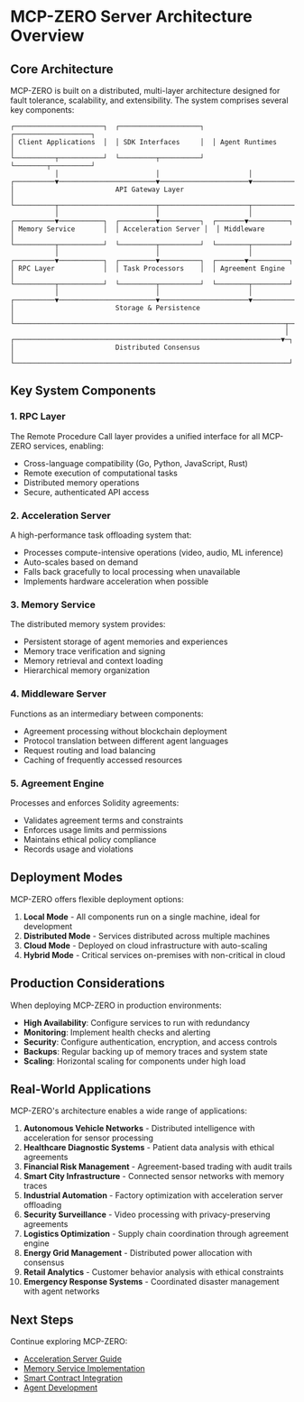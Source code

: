 # MCP-ZERO Server Architecture Overview

## Core Architecture

MCP-ZERO is built on a distributed, multi-layer architecture designed for fault tolerance, scalability, and extensibility. The system comprises several key components:

```
┌──────────────────────┐  ┌────────────────────┐  ┌───────────────────┐
│ Client Applications  │  │ SDK Interfaces     │  │ Agent Runtimes    │
└──────────┬───────────┘  └─────────┬──────────┘  └────────┬──────────┘
           │                        │                      │
┌──────────▼────────────────────────▼──────────────────────▼──────────┐
│                         API Gateway Layer                           │
└──────────┬────────────────────────┬──────────────────────┬──────────┘
           │                        │                      │
┌──────────▼───────────┐  ┌─────────▼──────────┐  ┌───────▼──────────┐
│ Memory Service       │  │ Acceleration Server │  │ Middleware       │
└──────────┬───────────┘  └─────────┬──────────┘  └────────┬─────────┘
           │                        │                      │
┌──────────▼───────────┐  ┌─────────▼──────────┐  ┌───────▼──────────┐
│ RPC Layer            │  │ Task Processors    │  │ Agreement Engine  │
└──────────┬───────────┘  └─────────┬──────────┘  └────────┬─────────┘
           │                        │                      │
┌──────────▼────────────────────────▼──────────────────────▼──────────┐
│                         Storage & Persistence                       │
└───────────────────────────────────────────────────────────────────┬─┘
                                                                    │
┌──────────────────────────────────────────────────────────────────▼─┐
│                         Distributed Consensus                       │
└────────────────────────────────────────────────────────────────────┘
```

## Key System Components

### 1. RPC Layer

The Remote Procedure Call layer provides a unified interface for all MCP-ZERO services, enabling:

- Cross-language compatibility (Go, Python, JavaScript, Rust)
- Remote execution of computational tasks
- Distributed memory operations
- Secure, authenticated API access

### 2. Acceleration Server

A high-performance task offloading system that:

- Processes compute-intensive operations (video, audio, ML inference)
- Auto-scales based on demand
- Falls back gracefully to local processing when unavailable
- Implements hardware acceleration when possible

### 3. Memory Service

The distributed memory system provides:

- Persistent storage of agent memories and experiences
- Memory trace verification and signing
- Memory retrieval and context loading
- Hierarchical memory organization

### 4. Middleware Server

Functions as an intermediary between components:

- Agreement processing without blockchain deployment
- Protocol translation between different agent languages
- Request routing and load balancing
- Caching of frequently accessed resources

### 5. Agreement Engine

Processes and enforces Solidity agreements:

- Validates agreement terms and constraints
- Enforces usage limits and permissions
- Maintains ethical policy compliance
- Records usage and violations

## Deployment Modes

MCP-ZERO offers flexible deployment options:

1. **Local Mode** - All components run on a single machine, ideal for development
2. **Distributed Mode** - Services distributed across multiple machines
3. **Cloud Mode** - Deployed on cloud infrastructure with auto-scaling
4. **Hybrid Mode** - Critical services on-premises with non-critical in cloud

## Production Considerations

When deploying MCP-ZERO in production environments:

- **High Availability**: Configure services to run with redundancy
- **Monitoring**: Implement health checks and alerting
- **Security**: Configure authentication, encryption, and access controls
- **Backups**: Regular backing up of memory traces and system state
- **Scaling**: Horizontal scaling for components under high load

## Real-World Applications

MCP-ZERO's architecture enables a wide range of applications:

1. **Autonomous Vehicle Networks** - Distributed intelligence with acceleration for sensor processing
2. **Healthcare Diagnostic Systems** - Patient data analysis with ethical agreements
3. **Financial Risk Management** - Agreement-based trading with audit trails
4. **Smart City Infrastructure** - Connected sensor networks with memory traces
5. **Industrial Automation** - Factory optimization with acceleration server offloading
6. **Security Surveillance** - Video processing with privacy-preserving agreements
7. **Logistics Optimization** - Supply chain coordination through agreement engine
8. **Energy Grid Management** - Distributed power allocation with consensus
9. **Retail Analytics** - Customer behavior analysis with ethical constraints
10. **Emergency Response Systems** - Coordinated disaster management with agent networks

## Next Steps

Continue exploring MCP-ZERO:

- [Acceleration Server Guide](02_acceleration_server_guide.md)
- [Memory Service Implementation](03_memory_service_guide.md)
- [Smart Contract Integration](04_smart_contracts_guide.md)
- [Agent Development](05_agent_development_guide.md)

